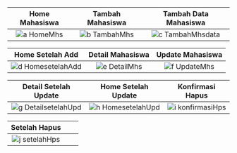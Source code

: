 | **Home Mahasiswa** | **Tambah Mahasiswa** | **Tambah Data Mahasiswa** |
|:---:|:---:|:---:|
| ![a  HomeMhs](https://github.com/user-attachments/assets/3545fbfc-ae7c-4c31-9de0-b3384a6eade7) | ![b  TambahMhs](https://github.com/user-attachments/assets/d323e268-dbbd-4731-b8e3-57300c905bb4) | ![c  TambahMhsdata](https://github.com/user-attachments/assets/4b70eaba-68f3-43c9-9193-c442166f88f9) |

| **Home Setelah Add** | **Detail Mahasiswa** | **Update Mahasiswa** |
|:---:|:---:|:---:|
| ![d  HomesetelahAdd](https://github.com/user-attachments/assets/148ab94b-45b6-4ca9-b061-ef9f2b9e5316) | ![e  DetailMhs](https://github.com/user-attachments/assets/c81fd601-d0f6-435a-b534-a689a25604dc) | ![f  UpdateMhs](https://github.com/user-attachments/assets/3bc0d58a-12cc-4bcf-8313-a7a88c64ee21) |

| **Detail Setelah Update** | **Home Setelah Update** | **Konfirmasi Hapus** |
|:---:|:---:|:---:|
| ![g  DetailsetelahUpd](https://github.com/user-attachments/assets/6bb1b829-0e1b-4789-be5c-848a0f13aef7) | ![h  HomesetelahUpd](https://github.com/user-attachments/assets/8a12d8f5-6782-4664-8939-c5458724dd80) | ![i  konfirmasiHps](https://github.com/user-attachments/assets/43db2aa0-a05b-491e-b9b9-6febcec6bb7f) |

| **Setelah Hapus** | | |
|:---:|:---:|:---:|
| ![j  setelahHps](https://github.com/user-attachments/assets/edea4179-b306-4bb5-b41c-5fac9a42bff0) | | |
